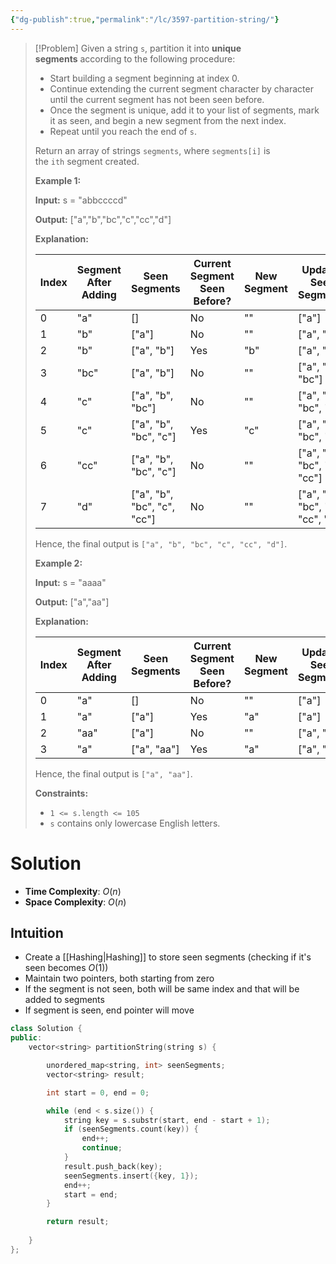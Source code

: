 ```yaml
---
{"dg-publish":true,"permalink":"/lc/3597-partition-string/"}
---
```


>[!Problem]
>Given a string `s`, partition it into **unique segments** according to the following procedure:
> - Start building a segment beginning at index 0.
> - Continue extending the current segment character by character until the current segment has not been seen before.
> - Once the segment is unique, add it to your list of segments, mark it as seen, and begin a new segment from the next index.
> - Repeat until you reach the end of `s`.
> 
> Return an array of strings `segments`, where `segments[i]` is the `ith` segment created.
> 
> **Example 1:**
> 
> **Input:** s = "abbccccd"
> 
> **Output:** ["a","b","bc","c","cc","d"]
> 
> **Explanation:**
> 
> |Index|Segment After Adding|Seen Segments|Current Segment Seen Before?|New Segment|Updated Seen Segments|
> |---|---|---|---|---|---|
> |0|"a"|[]|No|""|["a"]|
> |1|"b"|["a"]|No|""|["a", "b"]|
> |2|"b"|["a", "b"]|Yes|"b"|["a", "b"]|
> |3|"bc"|["a", "b"]|No|""|["a", "b", "bc"]|
> |4|"c"|["a", "b", "bc"]|No|""|["a", "b", "bc", "c"]|
> |5|"c"|["a", "b", "bc", "c"]|Yes|"c"|["a", "b", "bc", "c"]|
> |6|"cc"|["a", "b", "bc", "c"]|No|""|["a", "b", "bc", "c", "cc"]|
> |7|"d"|["a", "b", "bc", "c", "cc"]|No|""|["a", "b", "bc", "c", "cc", "d"]|
> 
> Hence, the final output is `["a", "b", "bc", "c", "cc", "d"]`.
> 
> **Example 2:**
> 
> **Input:** s = "aaaa"
> 
> **Output:** ["a","aa"]
> 
> **Explanation:**
> 
> |Index|Segment After Adding|Seen Segments|Current Segment Seen Before?|New Segment|Updated Seen Segments|
> |---|---|---|---|---|---|
> |0|"a"|[]|No|""|["a"]|
> |1|"a"|["a"]|Yes|"a"|["a"]|
> |2|"aa"|["a"]|No|""|["a", "aa"]|
> |3|"a"|["a", "aa"]|Yes|"a"|["a", "aa"]|
> 
> Hence, the final output is `["a", "aa"]`.
> 
> **Constraints:**
> 
> - `1 <= s.length <= 105`
> - `s` contains only lowercase English letters.

# Solution
- **Time Complexity**: $O(n)$
- **Space Complexity**: $O(n)$
## Intuition
- Create a [[Hashing\|Hashing]] to store seen segments (checking if it's seen becomes $O(1)$)
- Maintain two pointers, both starting from zero
- If the segment is not seen, both will be same index and that will be added to segments
- If segment is seen, end pointer will move
```cpp
class Solution {
public:
    vector<string> partitionString(string s) {

        unordered_map<string, int> seenSegments;
        vector<string> result;

        int start = 0, end = 0;

        while (end < s.size()) {
            string key = s.substr(start, end - start + 1);
            if (seenSegments.count(key)) {
                end++;
                continue;
            }
            result.push_back(key);
            seenSegments.insert({key, 1});
            end++;
            start = end;
        }

        return result;
        
    }
};
```